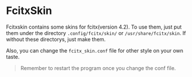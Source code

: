 # FcitxSkin

Fcitxskin contains some skins for fcitx(version 4.2).
To use them, just put them under the directory `.config/fcitx/skin/` or `/usr/share/fcitx/skin`. If without these directorys, just make them.

Also, you can change the `fcitx_skin.conf` file for other style on your own taste.

> Remember to restart the program once you change the conf file.
